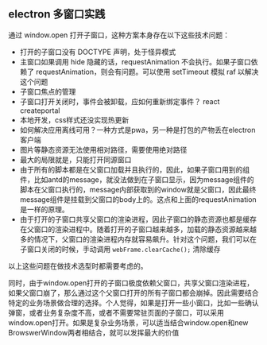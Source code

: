 ## electron 多窗口实践

通过 window.open 打开子窗口，这种方案本身存在以下这些技术问题：

- 打开的子窗口没有 DOCTYPE 声明，处于怪异模式
- 主窗口如果调用 hide 隐藏的话，requestAnimation 不会执行。如果子窗口依赖了 requestAnimation，则会有问题。可以使用 setTimeout 模拟 raf 以解决这个问题
- 子窗口焦点的管理
- 子窗口打开关闭时，事件会被卸载，应如何重新绑定事件？ react createportal
- 本地开发，css样式还没实现热更新
- 如何解决应用离线可用？一种方式是pwa，另一种是打包的产物丢在electron客户端
- 图片等静态资源无法使用相对路径，需要使用绝对路径
- 最大的局限就是，只能打开同源窗口
- 由于所有的脚本都是在父窗口加载并且执行的，因此，如果子窗口用到的组件，比如antd的message，就没法做到在子窗口显示，因为message组件的脚本在父窗口执行的，message内部获取到的window就是父窗口，因此最终message组件是挂载到父窗口的body上的。这点和上面的requestAnimation是一样的原理。
- 由于打开的子窗口共享父窗口的渲染进程，因此子窗口的静态资源也都是缓存在父窗口的渲染进程中。随着打开的子窗口越来越多，加载的静态资源越来越多的情况下，父窗口的渲染进程内存就容易飙升。针对这个问题，我们可以在子窗口关闭的时候，手动调用 `webFrame.clearCache();` 清除缓存

以上这些问题在做技术选型时都需要考虑的。

同时，由于window.open打开的子窗口极度依赖父窗口，共享父窗口渲染进程，如果父窗口崩了，那么通过这个父窗口打开的所有子窗口都会崩掉。因此需要结合特定的业务场景做合理的选择。个人觉得，如果是打开一些小窗口，比如一些确认弹窗，或者业务复杂度不高，或者不需要常驻页面的子窗口，可以采用window.open打开。如果是复杂业务场景，可以适当结合window.open和new BrowswerWindow两者相结合，就可以发挥最大的价值
